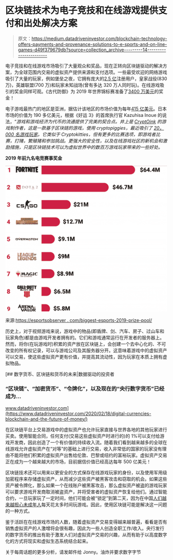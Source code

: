 # 区块链技术为电子竞技和在线游戏提供支付和出处解决方案

> 原文：<https://medium.datadriveninvestor.com/blockchain-technology-offers-payments-and-provenance-solutions-to-e-sports-and-on-line-games-d49f379679db?source=collection_archive---------14----------------------->

电子竞技和在线游戏市场吸引了大量观众和奖品，现在正转向区块链驱动的解决方案，为全球范围内交易的虚拟资产提供来源和支付选项。一些最受欢迎的网络游戏吸引了大量的玩家，例如堡垒之夜，它拥有庞大的[2.5 亿](https://www.gamesradar.com/uk/how-many-people-play-fortnite/)注册用户，皇家战役(830 万)，英雄联盟(700 万)和玩家未知战场(曾有多达 320 万人同时玩)。在线游戏吸引的奖金同样可观。《古代防御》为 2019 年世界锦标赛准备了[3400 万美元](https://esportsobserver.com/biggest-esports-2019-prize-pool/)的奖金！

电子游戏最热门的地区是亚洲，据估计该地区的市场价值为每年[415 亿美元](https://e27.co/blockchain-gaming-trends-in-asia-heres-what-you-need-to-know-20191127/?utm_content=bufferaff09&utm_medium=social&utm_source=facebook.com&utm_campaign=buffer&fbclid=IwAR0bhxggGH3i9WEed1l4LEFx5fxDp0SJ03-YQu6xCcb-qRtLiT0EJEcM7AI)。日本市场的价值为 190 多亿美元，根据《好运 3》的首席执行官 Kazuhisa Inoue 的说法，“*游戏和游戏经济为代币的流通提供了完美的契合点。井上是 [CryptOink](https://www.crypt-oink.io/) 的游戏制作者，这是一款基于区块链的游戏，使用 cryptopiggies，最近吸引了 [20，000 名游戏玩家](https://blog.liquid.com/these-blockchain-animals-could-be-the-next-pig-thing-in-crypto)。它类似于 Cryptokitties，但有更多的比赛选项，即游戏者比赛，打赌，繁殖猪和参加挑战。更强大的安全性，以及在线游戏社区的新机会和激励措施，只是区块链技术可以为虚拟世界中的数百万游戏玩家带来的一些好处。*

**2019 年前九名电竞赛事奖金**

![](img/00148e20ff8acb23bfd12cf6b5c6d3e6.png)

来源:[https://esportsobserver . com/biggest-esports-2019-prize-pool/](https://esportsobserver.com/biggest-esports-2019-prize-pool/)

历史上，对于视频游戏来说，游戏中的物品(即盾牌、剑、汽车、房子、过山车和玩家角色)都是由游戏开发者拥有的。它们和游戏通常运行在开发者的服务器上。然而，将你(在玩游戏时)积累的资产放在区块链上，会创建一个去中心化的、不可改变的所有权记录，可以与游戏公司及其服务器分开。这意味着游戏中的虚拟资产可以交易，使这些虚拟资产更有价值，并提高其流动性，因为玩家在本质上拥有虚拟物品。

[](https://www.datadriveninvestor.com/2020/02/18/digital-currencies-blockchain-and-the-future-of-money/) [## 数字货币、区块链和货币的未来|数据驱动的投资者

### “区块链”、“加密货币”、“令牌化”，以及现在的“央行数字货币”已经成为…

www.datadriveninvestor.com](https://www.datadriveninvestor.com/2020/02/18/digital-currencies-blockchain-and-the-future-of-money/) 

在区块链平台上交易游戏中的虚拟资产也允许玩家直接与世界各地的其他玩家进行买卖。使用智能合同，任何支付(交易这些虚拟资产时进行的)的 1%可以支付给游戏开发商，因此创造了一个有价值的持续收入流。随着我们看到越来越多的全球在线游戏允许虚拟资产在“对等”的基础上进行交易，收入非常低的国家的玩家没有理由不能将他们积累的虚拟资产出售给伦敦、巴黎或纽约的富裕玩家。虚拟资产交易正在成为一个越来越大的市场，目前据信价值已经高达每年 500 亿美元！

区块链技术还可以用来以更安全的方式保存在线游戏玩家的身份，以及使用军用级加密程序来存储虚拟资产，从而减少这些资产被黑客攻击和窃取的机会。如果这些资产被令牌化，那么如果一个在线账户被黑客攻击，那么虚拟资产被盗的游戏玩家可以要求游戏开发商取消被盗资产，并将受害者的虚拟资产恢复给他们。通过智能合约，一旦玩家玩了一定时间，他们可能会被“锁定”到第二天，因为在中国[人们越来越担心未成年人](https://www.bbc.co.uk/news/world-asia-50315960)每天花太多时间玩游戏。因此，使用区块链可能是解决这一问题的一种方式。

鉴于活跃在在线游戏市场的人数，随着虚拟资产交易变得越来越普遍，看看是否有销售虚拟资产的人激增将会很有趣，因此为一些人创造全职工作/收入。央行发行的数字货币的推出有助于激发人们对虚拟资产交易的兴趣，从而有助于以高度数字化的方式将现实和虚拟生态系统结合起来。

关于每周话题的更多分析，请发邮件给 Jonny。油炸并要求数字字节